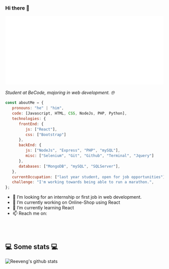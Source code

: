 ### Hi there 👋


<img src="https://github.com/reeveng/reeveng/blob/master/svg.svg"/>


<p><em>Student at BeCode<a href="https://becode.org/fr/"></a>, majoring in web development. 🤓 </br>
</em></p>


```javascript
const aboutMe = {
   pronouns: "he" | "him",
   code: [Javascript, HTML, CSS, NodeJs, PHP, Python],
   technologies: {
      frontEnd: {
         js: ["React"],
         css: ["Bootstrap"]
      },
      backEnd: {
         js: ["NodeJs", "Express", "PHP", "mySQL"],
         misc: ["Selenium", "Git", "Github", "Terminal", "Jquery"]
      },
      databases: ["MongoDB", "mySQL", "SQLServer"],  
   },
   currentOccupation: ["last year student, open for job opportunities"],
   challenge: "I'm working towards being able to run a marathon.",
};
```

- 🤔 I’m looking for an internship or first job in web development.
- 🔭 I’m currently working on Online-Shop using React
- 🌱 I’m currently learning React 
- 📫 Reach me on: 



</br></br>
<h2>💻 Some stats 💻</h2>

![Reeveng's github stats](https://github-readme-stats.vercel.app/api?username=Ahmad-Hendi&show_icons=true&title_color=fff&icon_color=79ff97&text_color=9f9f9f&bg_color=151515)




